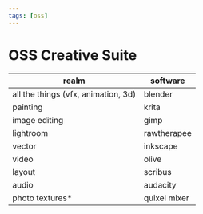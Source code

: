 ```yaml
---
tags: [oss]
---
```


# OSS Creative Suite

realm|software
---|---
all the things (vfx, animation, 3d)|blender
painting|krita
image editing|gimp
lightroom|rawtherapee
vector|inkscape
video|olive
layout|scribus
audio|audacity
photo textures*|quixel mixer
